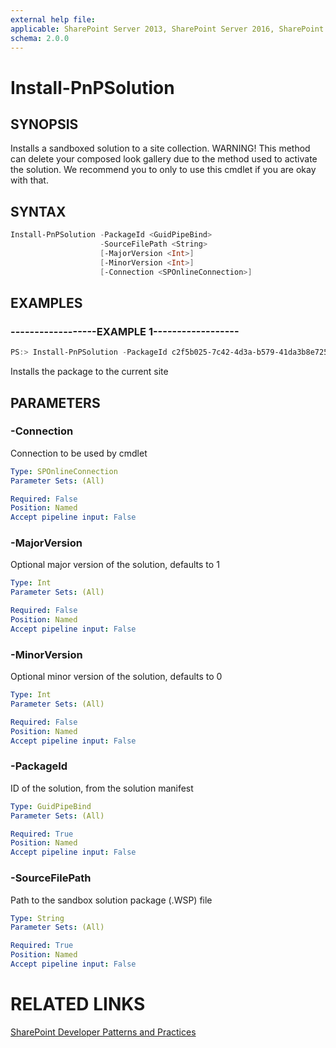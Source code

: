 ```yaml
---
external help file:
applicable: SharePoint Server 2013, SharePoint Server 2016, SharePoint Online
schema: 2.0.0
---
```

# Install-PnPSolution

## SYNOPSIS
Installs a sandboxed solution to a site collection. WARNING! This method can delete your composed look gallery due to the method used to activate the solution. We recommend you to only to use this cmdlet if you are okay with that.

## SYNTAX 

```powershell
Install-PnPSolution -PackageId <GuidPipeBind>
                    -SourceFilePath <String>
                    [-MajorVersion <Int>]
                    [-MinorVersion <Int>]
                    [-Connection <SPOnlineConnection>]
```

## EXAMPLES

### ------------------EXAMPLE 1------------------
```powershell
PS:> Install-PnPSolution -PackageId c2f5b025-7c42-4d3a-b579-41da3b8e7254 -SourceFilePath mypackage.wsp
```

Installs the package to the current site

## PARAMETERS

### -Connection
Connection to be used by cmdlet

```yaml
Type: SPOnlineConnection
Parameter Sets: (All)

Required: False
Position: Named
Accept pipeline input: False
```

### -MajorVersion
Optional major version of the solution, defaults to 1

```yaml
Type: Int
Parameter Sets: (All)

Required: False
Position: Named
Accept pipeline input: False
```

### -MinorVersion
Optional minor version of the solution, defaults to 0

```yaml
Type: Int
Parameter Sets: (All)

Required: False
Position: Named
Accept pipeline input: False
```

### -PackageId
ID of the solution, from the solution manifest

```yaml
Type: GuidPipeBind
Parameter Sets: (All)

Required: True
Position: Named
Accept pipeline input: False
```

### -SourceFilePath
Path to the sandbox solution package (.WSP) file

```yaml
Type: String
Parameter Sets: (All)

Required: True
Position: Named
Accept pipeline input: False
```

# RELATED LINKS

[SharePoint Developer Patterns and Practices](http://aka.ms/sppnp)